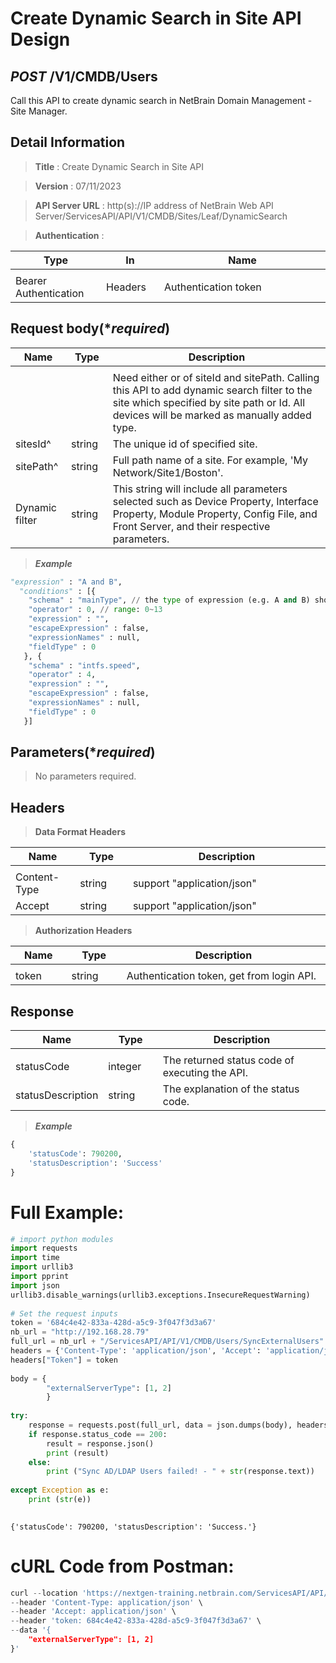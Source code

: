 # Create Dynamic Search in Site API Design
 
## ***POST*** /V1/CMDB/Users
Call this API to create dynamic search in NetBrain Domain Management - Site Manager.
 
## Detail Information
 
> **Title** : Create Dynamic Search in Site API<br>
 
> **Version** : 07/11/2023
 
> **API Server URL** : http(s)://IP address of NetBrain Web API Server/ServicesAPI/API/V1/CMDB/Sites/Leaf/DynamicSearch
 
> **Authentication** :
 
|**Type**|**In**|**Name**|
|------|------|------|
|<img width=100/>|<img width=100/>|<img width=500/>|
|Bearer Authentication| Headers | Authentication token |

## Request body(****required***)
 
|**Name**|**Type**|**Description**|
|------|------|------|
|<img width=100/>|<img width=100/>|<img width=500/>|
|  |  | Need either or of siteId and sitePath. Calling this API to add dynamic search filter to the site which specified by site path or Id. All devices will be marked as manually added type. |
| sitesId^ | string | The unique id of specified site. |
| sitePath^ | string | Full path name of a site. For example, 'My Network/Site1/Boston'. |
| Dynamic filter | string | This string will include all parameters selected such as Device Property, Interface Property, Module Property, Config File, and Front Server, and their respective parameters. |

> ***Example***
 
 
```python
"expression" : "A and B",
  "conditions" : [{
    "schema" : "mainType", // the type of expression (e.g. A and B) should match with the type of the schema
    "operator" : 0, // range: 0~13
    "expression" : "",
    "escapeExpression" : false,
    "expressionNames" : null,
    "fieldType" : 0
   }, {
    "schema" : "intfs.speed",
    "operator" : 4,
    "expression" : "",
    "escapeExpression" : false,
    "expressionNames" : null,
    "fieldType" : 0
   }]
```
 
## Parameters(****required***)
 
>No parameters required.
 
## Headers
 
> **Data Format Headers**
 
|**Name**|**Type**|**Description**|
|------|------|------|
|<img width=100/>|<img width=100/>|<img width=500/>|
| Content-Type | string  | support "application/json" |
| Accept | string  | support "application/json" |
 
> **Authorization Headers**
 
|**Name**|**Type**|**Description**|
|------|------|------|
|<img width=100/>|<img width=100/>|<img width=500/>|
| token | string  | Authentication token, get from login API. |
 
## Response
 
|**Name**|**Type**|**Description**|
|------|------|------|
|<img width=100/>|<img width=100/>|<img width=500/>|
| statusCode | integer | The returned status code of executing the API. |
| statusDescription | string | The explanation of the status code. |
 
> ***Example***
 
 
```python
{
    'statusCode': 790200,
    'statusDescription': 'Success'
}
```
 
# Full Example:
 
 
```python
# import python modules
import requests
import time
import urllib3
import pprint
import json
urllib3.disable_warnings(urllib3.exceptions.InsecureRequestWarning)
 
# Set the request inputs
token = '684c4e42-833a-428d-a5c9-3f047f3d3a67'
nb_url = "http://192.168.28.79"
full_url = nb_url + "/ServicesAPI/API/V1/CMDB/Users/SyncExternalUsers"
headers = {'Content-Type': 'application/json', 'Accept': 'application/json'}
headers["Token"] = token
 
body = {
        "externalServerType": [1, 2]
        }
 
try:
    response = requests.post(full_url, data = json.dumps(body), headers = headers, verify = False)
    if response.status_code == 200:
        result = response.json()
        print (result)
    else:
        print ("Sync AD/LDAP Users failed! - " + str(response.text))
 
except Exception as e:
    print (str(e))
 
```
 
    {'statusCode': 790200, 'statusDescription': 'Success.'}
     
 
# cURL Code from Postman:
 
 
```python
curl --location 'https://nextgen-training.netbrain.com/ServicesAPI/API/V1/CMDB/Users/SyncExternalUsers' \
--header 'Content-Type: application/json' \
--header 'Accept: application/json' \
--header 'token: 684c4e42-833a-428d-a5c9-3f047f3d3a67' \
--data '{
    "externalServerType": [1, 2]
}'
```